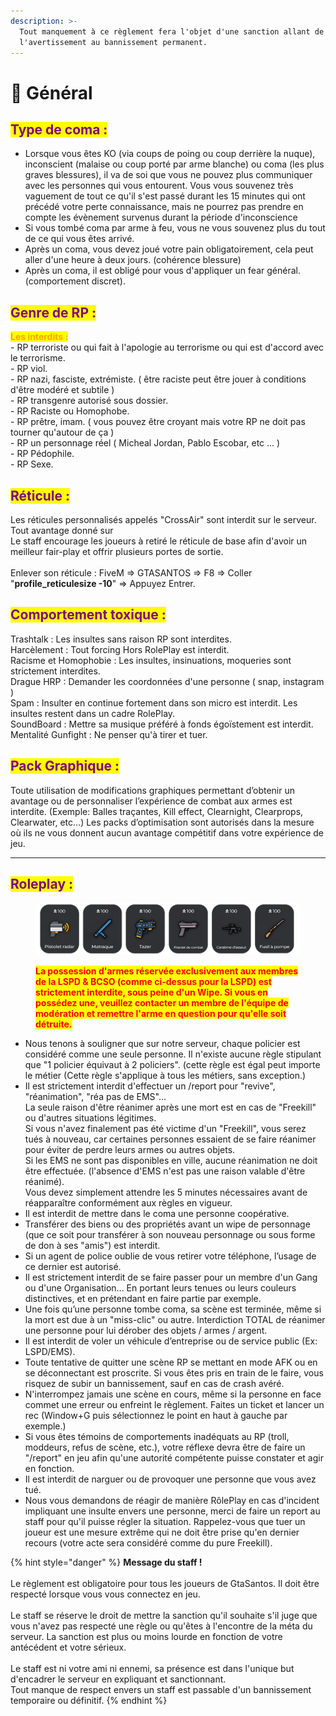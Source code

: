 ```yaml
---
description: >-
  Tout manquement à ce règlement fera l'objet d'une sanction allant de
  l'avertissement au bannissement permanent.
---
```


# 📕 Général

## <mark style="color:purple;">**Type de coma :**</mark>

* Lorsque vous êtes KO (via coups de poing ou coup derrière la nuque), inconscient (malaise ou coup porté par arme blanche) ou coma (les plus graves blessures), il va de soi que vous ne pouvez plus communiquer avec les personnes qui vous entourent. Vous vous souvenez très vaguement de tout ce qu'il s'est passé durant les 15 minutes qui ont précédé votre perte connaissance, mais ne pourrez pas prendre en compte les évènement survenus durant la période d'inconscience
* Si vous tombé coma par arme à feu, vous ne vous souvenez plus du tout de ce qui vous êtes arrivé.
* &#x20;Après un coma, vous devez joué votre pain obligatoirement, cela peut aller d'une heure à deux jours. (cohérence blessure)
* Après un coma, il est obligé pour vous d'appliquer un fear général. (comportement discret).

## <mark style="color:purple;">**Genre de RP :**</mark>

<mark style="color:orange;">**Les interdits :**</mark>\
\- RP terroriste ou qui fait à l'apologie au terrorisme ou qui est d'accord avec le terrorisme.\
\- RP viol.\
\- RP nazi, fasciste, extrémiste. ( être raciste peut être jouer à conditions d'être modéré et subtile )\
\- RP transgenre autorisé sous dossier.\
\- RP Raciste ou Homophobe.\
\- RP prêtre, imam. ( vous pouvez être croyant mais votre RP ne doit pas tourner qu'autour de ça )\
\- RP un personnage réel ( Micheal Jordan, Pablo Escobar, etc ... )\
\- RP Pédophile.\
\- RP Sexe.\
&#x20;                                                                &#x20;

## <mark style="color:purple;">**Réticule :**</mark>

Les réticules personnalisés appelés "CrossAir" sont interdit sur le serveur. Tout avantage donné sur\
Le staff encourage les joueurs à retiré le réticule de base afin d'avoir un meilleur fair-play et offrir plusieurs portes de sortie.\
\
Enlever son réticule : FiveM => GTASANTOS => F8 => Coller "**profile\_reticulesize -10**" => Appuyez Entrer.&#x20;

## <mark style="color:purple;">**Comportement toxique :**</mark>

Trashtalk : Les insultes sans raison RP sont interdites.\
Harcèlement : Tout forcing Hors RolePlay est interdit. \
Racisme et Homophobie : Les insultes, insinuations, moqueries sont strictement interdites.\
Drague HRP : Demander les coordonnées d'une personne ( snap, instagram )\
Spam :  Insulter en continue fortement dans son micro est interdit. Les insultes restent dans un cadre RolePlay.\
SoundBoard : Mettre sa musique préféré à fonds égoïstement est interdit.\
Mentalité Gunfight : Ne penser qu'à tirer et tuer.

## <mark style="color:purple;">Pack Graphique :</mark>

Toute utilisation de modifications graphiques permettant d’obtenir un avantage ou de personnaliser l’expérience de combat aux armes est interdite. (Exemple: Balles traçantes, Kill effect, Clearnight, Clearprops, Clearwater, etc…) Les packs d’optimisation sont autorisés dans la mesure où ils ne vous donnent aucun avantage compétitif dans votre expérience de jeu.



***

## <mark style="color:purple;">Roleplay :</mark>

<figure><img src=".gitbook/assets/armes interditesV2.png" alt=""><figcaption><p><mark style="color:red;"><strong>La possession d'armes réservée exclusivement aux membres de la LSPD &#x26; BCSO (comme ci-dessus pour la LSPD) est strictement interdite, sous peine d'un Wipe. Si vous en possédez une, veuillez contacter un membre de l'équipe de modération et remettre l'arme en question pour qu'elle soit détruite.</strong></mark></p></figcaption></figure>

* Nous tenons à souligner que sur notre serveur, chaque policier est considéré comme une seule personne. Il n'existe aucune règle stipulant que "1 policier équivaut à 2 policiers". (cette règle est égal peut importe le métier (Cette règle s'applique à tous les métiers, sans exception.)
* Il est strictement interdit d'effectuer un /report pour "revive", "réanimation", "réa pas de EMS"...\
  La seule raison d'être réanimer après une mort est en cas de "Freekill" ou d'autres situations légitimes. \
  Si vous n'avez finalement pas été victime d'un "Freekill",  vous serez tués à nouveau, car certaines personnes essaient de se faire réanimer pour éviter de perdre leurs armes ou autres objets. ﻿ \
  Si les EMS ne sont pas disponibles en ville, aucune réanimation ne doit être effectuée. (l'absence d'EMS n'est pas une raison valable d'être réanimé).\
  Vous devez simplement attendre les 5 minutes nécessaires avant de réapparaître conformément aux règles en vigueur.
* Il est interdit de mettre dans le coma une personne coopérative.
* Transférer des biens ou des propriétés avant un wipe de personnage (que ce soit pour transférer à son nouveau personnage ou sous forme de don à ses "amis") est interdit.
* Si un agent de police oublie de vous retirer votre téléphone, l’usage de ce dernier est autorisé.
* Il est strictement interdit de se faire passer pour un membre d'un Gang ou d'une Organisation... En portant leurs tenues ou leurs couleurs distinctives, et en prétendant en faire partie par exemple.
* Une fois qu’une personne tombe coma, sa scène est terminée, même si la mort est due à un "miss-clic" ou autre. Interdiction TOTAL de réanimer une personne pour lui dérober des objets / armes / argent.
* Il est interdit de voler un véhicule d’entreprise ou de service public (Ex: LSPD/EMS).
* Toute tentative de quitter une scène RP se mettant en mode AFK ou en se déconnectant est proscrite. Si vous êtes pris en train de le faire, vous risquez de subir un bannissement, sauf en cas de crash avéré.
* N'interrompez jamais une scène en cours, même si la personne en face commet une erreur ou enfreint le règlement. Faites un ticket et lancer un rec (Window+G puis sélectionnez le point en haut à gauche par exemple.)
* Si vous êtes témoins de comportements inadéquats au RP (troll, moddeurs, refus de scène, etc.), votre réflexe devra être de faire un "/report" en jeu afin qu'une autorité compétente puisse constater et agir en fonction.
* Il est interdit de narguer ou de provoquer une personne que vous avez tué.
* Nous vous demandons de réagir de manière RôlePlay en cas d'incident impliquant une insulte envers une personne, merci de faire un report au staff pour qu'il puisse régler la situation. Rappelez-vous que tuer un joueur est une mesure extrême qui ne doit être prise qu'en dernier recours (votre acte sera considéré comme du pure Freekill).



{% hint style="danger" %}
**Message du staff !**\
\
Le règlement est obligatoire pour tous les joueurs de GtaSantos. Il doit être respecté lorsque vous vous connectez en jeu.\
\
Le staff se réserve le droit de mettre la sanction qu'il souhaite s'il juge que vous n'avez pas respecté une règle ou qu'êtes à l'encontre de la méta du serveur. La sanction est plus ou moins lourde en fonction de votre antécédent et votre sérieux.\
\
Le staff est ni votre ami ni ennemi, sa présence est dans l'unique but d'encadrer le serveur en expliquant et sanctionnant.\
Tout manque de respect envers un staff est passable d'un bannissement temporaire ou définitif.
{% endhint %}
